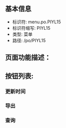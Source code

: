 
## 基本信息

- 标识符: menu.po.PIYL15
- 标识符缩写: PIYL15
- 类型: 菜单
- 路径: /po/PIYL15

## 页面功能描述：





## 按钮列表:


### 更新时间



### 导出



### 查询


